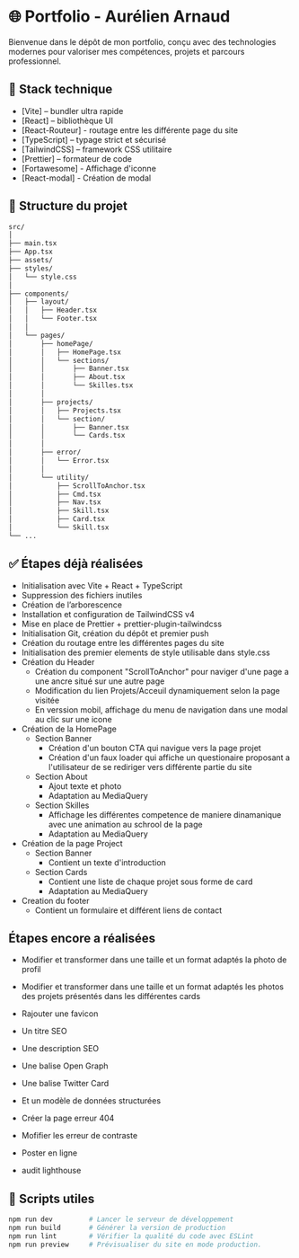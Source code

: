 # 🌐 Portfolio - Aurélien Arnaud

Bienvenue dans le dépôt de mon portfolio, conçu avec des technologies modernes pour valoriser mes compétences, projets et parcours professionnel.

## 🚀 Stack technique

- [Vite] – bundler ultra rapide
- [React] – bibliothèque UI
- [React-Routeur] - routage entre les différente page du site
- [TypeScript] – typage strict et sécurisé
- [TailwindCSS] – framework CSS utilitaire
- [Prettier] – formateur de code
- [Fortawesome] - Affichage d'iconne
- [React-modal] - Création de modal

## 📁 Structure du projet

```bash
src/
│
├── main.tsx
├── App.tsx
├── assets/
├── styles/  
│   └── style.css
│
├── components/  
│   ├── layout/  
│   │   ├── Header.tsx
│   │   └── Footer.tsx
│   │
│   └── pages/  
│       ├── homePage/  
│       │   ├── HomePage.tsx
│       │   └── sections/
│       │       ├── Banner.tsx
│       │       ├── About.tsx
│       │       └── Skilles.tsx
│       │
│       ├── projects/  
│       │   ├── Projects.tsx
│       │   └── section/
│       │       ├── Banner.tsx
│       │       └── Cards.tsx
│       │       
│       ├── error/
│       │   └── Error.tsx
│       │
│       └── utility/
│           ├── ScrollToAnchor.tsx
│           ├── Cmd.tsx
│           ├── Nav.tsx
│           ├── Skill.tsx
│           ├── Card.tsx
│           └── Skill.tsx
└── ...            
```

## ✅ Étapes déjà réalisées

- Initialisation avec Vite + React + TypeScript
- Suppression des fichiers inutiles
- Création de l’arborescence
- Installation et configuration de TailwindCSS v4
- Mise en place de Prettier + prettier-plugin-tailwindcss
- Initialisation Git, création du dépôt et premier push
- Création du routage entre les différentes pages du site
- Initialisation des premier elements de style utilisable dans style.css
- Création du Header
  - Création du component "ScrollToAnchor" pour naviger d'une page a une ancre situé sur une autre page
  - Modification du lien Projets/Acceuil dynamiquement selon la page visitée
  - En verssion mobil, affichage du menu de navigation dans une modal au clic sur une icone 
- Création de la HomePage
  - Section Banner
    - Création d'un bouton CTA qui navigue vers la page projet
    - Création d'un faux loader qui affiche un questionaire proposant a l'utilisateur de se rediriger vers différente partie du site
  - Section About
    - Ajout texte et photo
    - Adaptation au MediaQuery
  - Section Skilles
    - Affichage les différentes competence de maniere dinamanique avec une animation au schrool de la page
    - Adaptation au MediaQuery
- Création de la page Project
  - Section Banner
    - Contient un texte d'introduction
  - Section Cards
    - Contient une liste de chaque projet sous forme de card
    - Adaptation au MediaQuery
- Creation du footer
  - Contient un formulaire et différent liens de contact

## Étapes encore a réalisées

- Modifier et transformer dans une taille et un format adaptés la photo de profil
- Modifier et transformer dans une taille et un format adaptés les photos des projets présentés dans les différentes cards


- Rajouter une favicon
- Un titre SEO
- Une description SEO
- Une balise Open Graph
- Une balise Twitter Card
- Et un modèle de données structurées
- Créer la page erreur 404
- Mofifier les erreur de contraste
- Poster en ligne
- audit lighthouse


## 🔧 Scripts utiles

```bash
npm run dev         # Lancer le serveur de développement
npm run build       # Générer la version de production
npm run lint        # Vérifier la qualité du code avec ESLint
npm run preview     # Prévisualiser du site en mode production.
```